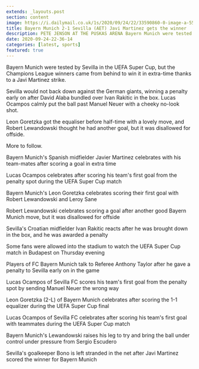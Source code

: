 ```yaml
---
extends: _layouts.post
section: content
image: https://i.dailymail.co.uk/1s/2020/09/24/22/33590860-0-image-a-55_1600982897642.jpg 
title: Bayern Munich 2-1 Sevilla (AET) Javi Martinez gets the winner 
description: PETE JENSON AT THE PUSKAS ARENA Bayern Munich were tested by Sevilla in the UEFA Super Cup, but the Champions League winners came from behind to win it in extra time. 
date: 2020-09-24-22-36-14 
categories: [latest, sports] 
featured: true 
--- 
```

Bayern Munich were tested by Sevilla in the UEFA Super Cup, but the Champions League winners came from behind to win it in extra-time thanks to a Javi Martinez strike. 

Sevilla would not back down against the German giants, winning a penalty early on after David Alaba bundled over Ivan Rakitic in the box. Lucas Ocampos calmly put the ball past Manuel Neuer with a cheeky no-look shot. 

Leon Goretzka got the equaliser before half-time with a lovely move, and Robert Lewandowski thought he had another goal, but it was disallowed for offside. 

More to follow. 

Bayern Munich's Spanish midfielder Javier Martinez celebrates with his team-mates after scoring a goal in extra time

Lucas Ocampos celebrates after scoring his team's first goal from the penalty spot during the UEFA Super Cup match 

Bayern Munich's Leon Goretzka celebrates scoring their first goal with Robert Lewandowski and Leroy Sane

Robert Lewandowski celebrates scoring a goal after another good Bayern Munich move, but it was disallowed for offside

Sevilla's Croatian midfielder Ivan Rakitic reacts after he was brought down in the box, and he was awarded a penalty

Some fans were allowed into the stadium to watch the UEFA Super Cup match in Budapest on Thursday evening

Players of FC Bayern Munich talk to Referee Anthony Taylor after he gave a penalty to Sevilla early on in the game

Lucas Ocampos of Sevilla FC scores his team's first goal from the penalty spot by sending Manuel Neuer the wrong way

Leon Goretzka (2-L) of Bayern Munich celebrates after scoring the 1-1 equalizer during the UEFA Super Cup final

Lucas Ocampos of Sevilla FC celebrates after scoring his team's first goal with teammates during the UEFA Super Cup match

Bayern Munich's Lewandowski raises his leg to try and bring the ball under control under pressure from Sergio Escudero

Sevilla's goalkeeper Bono is left stranded in the net after Javi Martinez scored the winner for Bayern Munich

